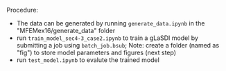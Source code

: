 Procedure:
- The data can be generated by running `generate_data.ipynb` in the "MFEMex16/generate_data" folder
- run `train_model_sec4-3_case2.ipynb` to train a gLaSDI model by submitting a job using `batch_job.bsub`; Note: create a folder (named as "fig") to store model parameters and figures (next step)
- run `test_model.ipynb` to evalute the trained model